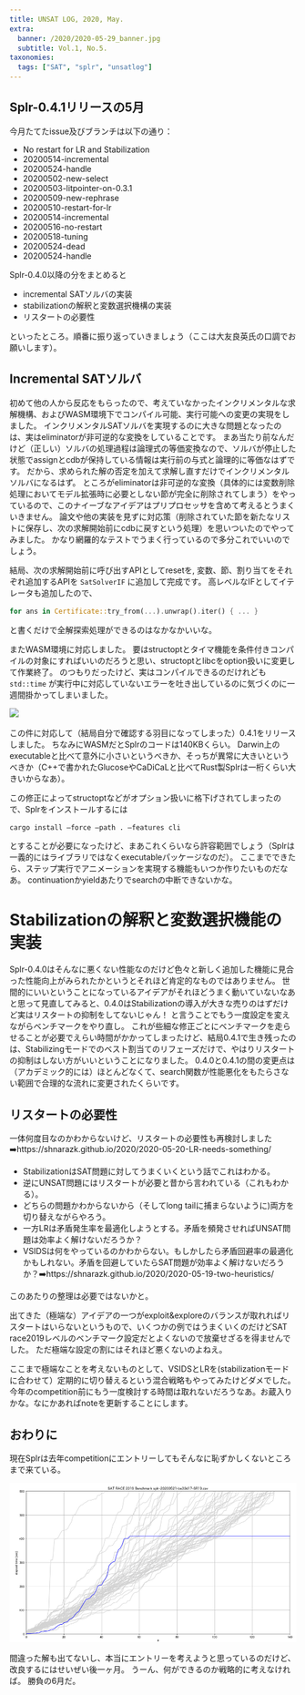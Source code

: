 ```yaml
---
title: UNSAT LOG, 2020, May.
extra:
  banner: /2020/2020-05-29_banner.jpg
  subtitle: Vol.1, No.5.
taxonomies:
  tags: ["SAT", "splr", "unsatlog"]
---
```

## Splr-0.4.1リリースの5月
今月たてたissue及びブランチは以下の通り：

* No restart for LR and Stabilization
* 20200514-incremental
* 20200524-handle
* 20200502-new-select
* 20200503-litpointer-on-0.3.1
* 20200509-new-rephrase
* 20200510-restart-for-lr
* 20200514-incremental
* 20200516-no-restart
* 20200518-tuning
* 20200524-dead
* 20200524-handle

Splr-0.4.0以降の分をまとめると

* incremental SATソルバの実装
* stabilizationの解釈と変数選択機構の実装
* リスタートの必要性

といったところ。順番に振り返っていきましょう（ここは大友良英氏の口調でお願いします）。

## Incremental SATソルバ

初めて他の人から反応をもらったので、考えていなかったインクリメンタルな求解機構、およびWASM環境下でコンパイル可能、実行可能への変更の実現をしました。
インクリメンタルSATソルバを実現するのに大きな問題となったのは、実はeliminatorが非可逆的な変換をしていることです。
まあ当たり前なんだけど（正しい）ソルバの処理過程は論理式の等価変換なので、ソルバが停止した状態でassignとcdbが保持している情報は実行前の与式と論理的に等価なはずです。
だから、求められた解の否定を加えて求解し直すだけでインクリメンタルソルバになるはず。
ところがeliminatorは非可逆的な変換（具体的には変数削除処理においてモデル拡張時に必要としない節が完全に削除されてしまう）をやっているので、このナイーブなアイデアはプリプロセッサを含めて考えるとうまくいきません。
論文や他の実装を見ずに対応策（削除されていた節を新たなリストに保存し、次の求解開始前にcdbに戻すという処理）を思いついたのでやってみました。
かなり網羅的なテストでうまく行っているので多分これでいいのでしょう。

結局、次の求解開始前に呼び出すAPIとしてresetを, 変数、節、割り当てをそれぞれ追加するAPIを `SatSolverIF` に追加して完成です。
高レベルなIFとしてイテレータも追加したので、

```rust
for ans in Certificate::try_from(...).unwrap().iter() { ... }
```

と書くだけで全解探索処理ができるのはなかなかいいな。

またWASM環境に対応しました。
要はstructoptとタイマ機能を条件付きコンパイルの対象にすればいいのだろうと思い、structoptとlibcをoption扱いに変更して作業終了。
のつもりだったけど、実はコンパイルできるのだけれども `std::time` が実行中に対応していないエラーを吐き出しているのに気づくのに一週間掛かってしまいました。

![](https://user-images.githubusercontent.com/997855/83080335-e08d3a80-a0b8-11ea-8767-0ae177f187b8.png)

この件に対応して（結局自分で確認する羽目になってしまった）0.4.1をリリースしました。
ちなみにWASMだとSplrのコードは140KBくらい。
Darwin上のexecutableと比べて意外に小さいというべきか、そっちが異常に大きいというべきか（C++で書かれたGlucoseやCaDiCaLと比べてRust製Splrは一桁くらい大きいからなあ）。

この修正によってstructoptなどがオプション扱いに格下げされてしまったので、Splrをインストールするには

```
cargo install —force —path . —features cli
```

とすることが必要になったけど、まあこれくらいなら許容範囲でしょう（Splrは一義的にはライブラリではなくexecutableパッケージなのだ）。
ここまでできたら、ステップ実行でアニメーションを実現する機能もいつか作りたいものだなあ。
continuationかyieldあたりでsearchの中断できないかな。

# Stabilizationの解釈と変数選択機能の実装

Splr-0.4.0はそんなに悪くない性能なのだけど色々と新しく追加した機能に見合った性能向上がみられたかというとそれほど肯定的なものではありません。
世間的にいいということになっているアイデアがそれほどうまく動いていないなあと思って見直してみると、0.4.0はStabilizationの導入が大きな売りのはずだけど実はリスタートの抑制をしてないじゃん！
と言うことでもう一度設定を変えながらベンチマークをやり直し。
これが些細な修正ごとにベンチマークを走らせることが必要でえらい時間がかかってしまったけど、結局0.4.1で生き残ったのは、Stabilizingモードでのベスト割当てのリフェーズだけで、やはりリスタートの抑制はしない方がいいということになりました。
0.4.0と0.4.1の間の変更点は（アカデミック的には）ほとんどなくて、search関数が性能悪化をもたらさない範囲で合理的な流れに変更されたくらいです。

## リスタートの必要性

一体何度目なのかわからないけど、リスタートの必要性も再検討しました ➡️https://shnarazk.github.io/2020/2020-05-20-LR-needs-something/

* StabilizationはSAT問題に対してうまくいくという話でこれはわかる。
* 逆にUNSAT問題にはリスタートが必要と昔から言われている（これもわかる）。
* どちらの問題かわからないから（そしてlong tailに捕まらないように)両方を切り替えながらやろう。
* 一方LRは矛盾発生率を最適化しようとする。矛盾を頻発させればUNSAT問題は効率よく解けないだろうか？
* VSIDSは何をやっているのかわからない。もしかしたら矛盾回避率の最適化かもしれない。矛盾を回避していたらSAT問題が効率よく解けないだろうか？➡️https://shnarazk.github.io/2020/2020-05-19-two-heuristics/

このあたりの整理は必要ではないかと。

出てきた（極端な）アイデアの一つがexploit&exploreのバランスが取れればリスタートはいらないというもので、いくつかの例ではうまくいくのだけどSAT race2019レベルのベンチマーク設定だとよくないので放棄せざるを得ませんでした。
ただ極端な設定の割にはそれほど悪くないのよねえ。

ここまで極端なことを考えないものとして、VSIDSとLRを(stabilizationモードに合わせて）定期的に切り替えるという混合戦略もやってみたけどダメでした。
今年のcompetition前にもう一度検討する時間は取れないだろうなあ。お蔵入りかな。なにかあればnoteを更新することにします。

## おわりに

現在Splrは去年competitionにエントリーしてもそんなに恥ずかしくないところまで来ている。

![](/2020/2020-05-29_Splr-0.4.1-benchmark.png)

間違った解も出てないし、本当にエントリーを考えようと思っているのだけど、改良するにはせいぜい後一ヶ月。
うーん、何ができるのか戦略的に考えなければ。
勝負の6月だ。
